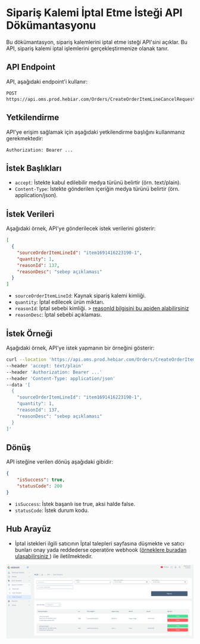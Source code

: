 # Sipariş Kalemi İptal Etme İsteği API Dökümantasyonu

Bu dökümantasyon, sipariş kalemlerini iptal etme isteği API'sini açıklar. Bu API, sipariş kalemi iptal işlemlerini gerçekleştirmenize olanak tanır.

## API Endpoint

API, aşağıdaki endpoint'i kullanır:

```plaintext
POST https://api.oms.prod.hebiar.com/Orders/CreateOrderItemLineCancelRequest
```

## Yetkilendirme

API'ye erişim sağlamak için aşağıdaki yetkilendirme başlığını kullanmanız gerekmektedir:

```
Authorization: Bearer ...
```

## İstek Başlıkları

- `accept`: İstekte kabul edilebilir medya türünü belirtir (örn. text/plain).
- `Content-Type`: İstekte gönderilen içeriğin medya türünü belirtir (örn. application/json).

## İstek Verileri

Aşağıdaki örnek, API'ye gönderilecek istek verilerini gösterir:

```json
[
  {
    "sourceOrderItemLineId": "item1691416223190-1",
    "quantity": 1,
    "reasonId": 137,
    "reasonDesc": "sebep açıklaması"
  }
]
```

- `sourceOrderItemLineId`: Kaynak sipariş kalemi kimliği.
- `quantity`: İptal edilecek ürün miktarı.
- `reasonId`: İptal sebebi kimliği.  > [reasonId bilgisini bu apiden alabilirsiniz](GetReasonsByStatus.md)
- `reasonDesc`: İptal sebebi açıklaması.

## İstek Örneği

Aşağıdaki örnek, API'ye istek yapmanın bir örneğini gösterir:

```bash
curl --location 'https://api.oms.prod.hebiar.com/Orders/CreateOrderItemLineCancelRequest' 
--header 'accept: text/plain' 
--header 'Authorization: Bearer ...' 
--header 'Content-Type: application/json' 
--data '[
  {
    "sourceOrderItemLineId": "item1691416223190-1",
    "quantity": 1,
    "reasonId": 137,
    "reasonDesc": "sebep açıklaması"
  }
]'
```

## Dönüş

API isteğine verilen dönüş aşağıdaki gibidir:

```json
{
    "isSuccess": true,
    "statusCode": 200
}
```

- `isSuccess`: İstek başarılı ise true, aksi halde false.
- `statusCode`: İstek durum kodu.


## Hub Arayüz
- İptal istekleri ilgili satıcının İptal talepleri sayfasına düşmekte ve satıcı bunları onay yada reddederse operatöre webhook ([örneklere buradan ulaşabilirsiniz ](../WhatIsWebHook.md)) ile iletilmektedir.

![screenshoot](../../m/oms-cancelrequests.png)
    